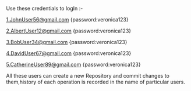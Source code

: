 Use these credentials to logIn :-

1.JohnUser56@gmail.com  {password:veronica123}


2.AlbertUser12@gmail.com  {password:veronica123}


3.BobUser34@gmail.com  {password:veronica123}


4.DavidUser67@gmail.com  {password:veronica123}


5.CatherineUser89@gmail.com  {password:veronica123}

All these users can create a new Repository and commit changes to them,history of each operation is recorded in the name of particular users.
